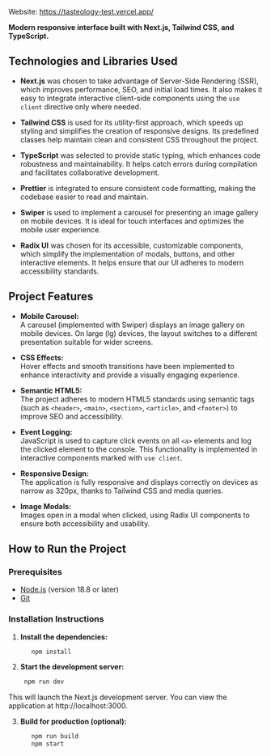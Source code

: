 Website: https://tasteology-test.vercel.app/

**Modern responsive interface built with Next.js, Tailwind CSS, and TypeScript.**
## Technologies and Libraries Used
- **Next.js**       was chosen to take advantage of Server-Side Rendering (SSR), which improves performance, SEO, and initial load times. It also makes it easy to integrate interactive client-side components using the `use client` directive only where needed.

- **Tailwind CSS**    is used for its utility-first approach, which speeds up styling and simplifies the creation of responsive designs. Its predefined classes help maintain clean and consistent CSS throughout the project.

- **TypeScript**    was selected to provide static typing, which enhances code robustness and maintainability. It helps catch errors during compilation and facilitates collaborative development.

- **Prettier**    is integrated to ensure consistent code formatting, making the codebase easier to read and maintain.

- **Swiper**    is used to implement a carousel for presenting an image gallery on mobile devices. It is ideal for touch interfaces and optimizes the mobile user experience.

- **Radix UI**    was chosen for its accessible, customizable components, which simplify the implementation of modals, buttons, and other interactive elements. It helps ensure that our UI adheres to modern accessibility standards.

## Project Features

- **Mobile Carousel:**  
  A carousel (implemented with Swiper) displays an image gallery on mobile devices. On large (lg) devices, the layout switches to a different presentation suitable for wider screens.

- **CSS Effects:**  
  Hover effects and smooth transitions have been implemented to enhance interactivity and provide a visually engaging experience.

- **Semantic HTML5:**  
  The project adheres to modern HTML5 standards using semantic tags (such as `<header>`, `<main>`, `<section>`, `<article>`, and `<footer>`) to improve SEO and accessibility.

- **Event Logging:**  
  JavaScript is used to capture click events on all `<a>` elements and log the clicked element to the console. This functionality is implemented in interactive components marked with `use client`.

- **Responsive Design:**  
  The application is fully responsive and displays correctly on devices as narrow as 320px, thanks to Tailwind CSS and media queries.

- **Image Modals:**  
  Images open in a modal when clicked, using Radix UI components to ensure both accessibility and usability.

## How to Run the Project

### Prerequisites

- [Node.js](https://nodejs.org/) (version 18.8 or later)
- [Git](https://git-scm.com/)

### Installation Instructions

1. **Install the dependencies:**
   ```bash
      npm install
2. **Start the development server:**
     ```bash
      npm run dev
This will launch the Next.js development server. You can view the application at http://localhost:3000.

3. **Build for production (optional):**
   ```bash
      npm run build
      npm start
